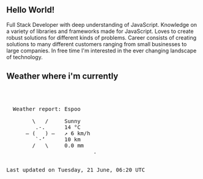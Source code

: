 ## Hello World!

Full Stack Developer with deep understanding of JavaScript. Knowledge on a variety of libraries and frameworks made for JavaScript. Loves to create robust solutions for different kinds of problems. Career consists of creating solutions to many different customers ranging from small businesses to large companies. In free time I'm interested in the ever changing landscape of technology. 

## Weather where i'm currently  
<pre>


 
  Weather report: Espoo  
    
        \   /     Sunny  
         .-.      14 °C  
      ― (   ) ―   ↗ 6 km/h  
         `-’      10 km  
        /   \     0.0 mm  
                           .


Last updated on Tuesday, 21 June, 06:20 UTC
</pre>
